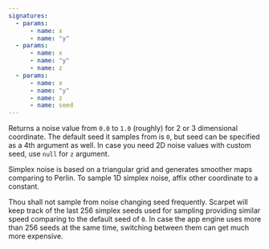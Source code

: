 ```yaml
---
signatures:
  - params:
      - name: x
      - name: "y"
  - params:
      - name: x
      - name: "y"
      - name: z
  - params:
      - name: x
      - name: "y"
      - name: z
      - name: seed
---
```


Returns a noise value from `0.0` to `1.0` (roughly) for 2 or 3 dimensional
coordinate. The default seed it samples from is `0`, but seed can be specified
as a 4th argument as well. In case you need 2D noise values with custom seed,
use `null` for `z` argument.

Simplex noise is based on a triangular grid and generates smoother maps
comparing to Perlin. To sample 1D simplex noise, affix other coordinate to a
constant.

Thou shall not sample from noise changing seed frequently. Scarpet will keep
track of the last 256 simplex seeds used for sampling providing similar speed
comparing to the default seed of `0`. In case the app engine uses more than 256
seeds at the same time, switching between them can get much more expensive.
